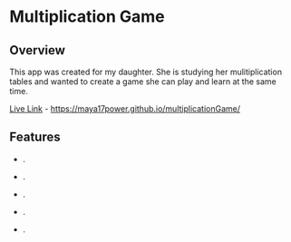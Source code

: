 # Multiplication Game

## Overview

This app was created for my daughter. She is studying her mulitiplication tables and wanted to create a game she can play and learn at the same time.

[Live Link](https://maya17power.github.io/multiplicationGame/) - https://maya17power.github.io/multiplicationGame/

## Features

- .

- .

- .

- .

- .
